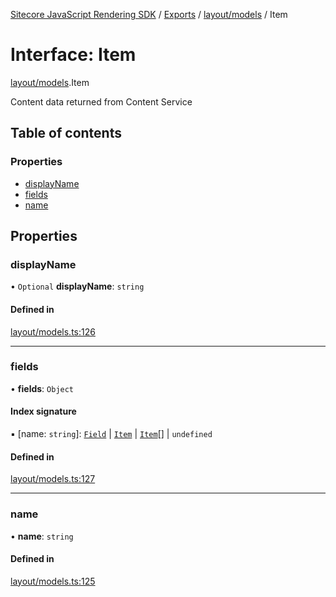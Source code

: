 [Sitecore JavaScript Rendering SDK](../README.md) / [Exports](../modules.md) / [layout/models](../modules/layout_models.md) / Item

# Interface: Item

[layout/models](../modules/layout_models.md).Item

Content data returned from Content Service

## Table of contents

### Properties

- [displayName](layout_models.Item.md#displayname)
- [fields](layout_models.Item.md#fields)
- [name](layout_models.Item.md#name)

## Properties

### displayName

• `Optional` **displayName**: `string`

#### Defined in

[layout/models.ts:126](https://github.com/Sitecore/jss/blob/bd756fd2/packages/sitecore-jss/src/layout/models.ts#L126)

___

### fields

• **fields**: `Object`

#### Index signature

▪ [name: `string`]: [`Field`](layout_models.Field.md) \| [`Item`](layout_models.Item.md) \| [`Item`](layout_models.Item.md)[] \| `undefined`

#### Defined in

[layout/models.ts:127](https://github.com/Sitecore/jss/blob/bd756fd2/packages/sitecore-jss/src/layout/models.ts#L127)

___

### name

• **name**: `string`

#### Defined in

[layout/models.ts:125](https://github.com/Sitecore/jss/blob/bd756fd2/packages/sitecore-jss/src/layout/models.ts#L125)
